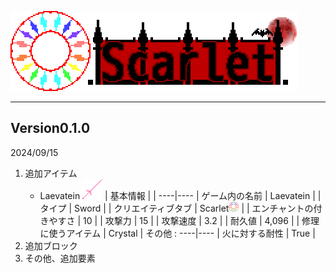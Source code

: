 ![Scarlet Logo](/IMG/Scarlet%20Logo.png)
___  
## Version0.1.0
2024/09/15
1. 追加アイテム
    - Laevatein <img src="/IMG/laevatein-1.0.2.png" height="32px">
    | 基本情報 |  |
    ----|----
    | ゲーム内の名前 | Laevatein |
    | タイプ | Sword |
    | クリエイティブタブ | Scarlet<img src="/IMG/Scarlet%20MOD.png" height="16px"> |
    | エンチャントの付きやすさ | 10 |
    | 攻撃力 | 15 |
    | 攻撃速度 | 3.2 |
    | 耐久値 | 4,096 |
    | 修理に使うアイテム | Crystal |
その他 :
    ----|----
    | 火に対する耐性 | True |
3. 追加ブロック
4. その他、追加要素
